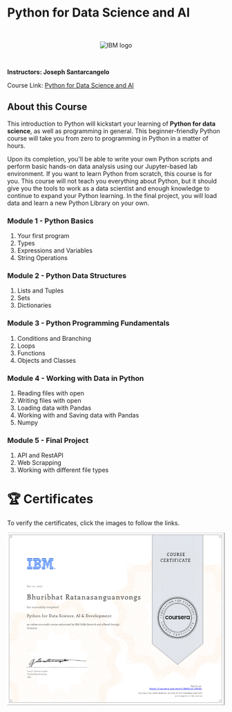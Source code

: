 # Python for Data Science and AI

<br>

<p align="center">
 <img src="https://raw.githubusercontent.com/Thomas-George-T/IBM-Data-Science-Professional-Certification/master/ibm.svg" title="IBM logo" alt = "IBM logo" />
</p>

<br>

**Instructors: Joseph Santarcangelo**

Course Link: [Python for Data Science and AI](https://www.coursera.org/learn/python-for-applied-data-science-ai)

## About this Course

This introduction to Python will kickstart your learning of **Python for data science**, as well as programming in general. This beginner-friendly Python course will take you from zero to programming in Python in a matter of hours.

Upon its completion, you'll be able to write your own Python scripts and perform basic hands-on data analysis using our Jupyter-based lab environment. If you want to learn Python from scratch, this course is for you. This course will not teach you everything about Python, but it should give you the tools to work as a data scientist and enough knowledge to continue to expand your Python learning. In the final project, you will load data and learn a new Python Library on your own.

### Module 1 - Python Basics

1. Your first program
2. Types
3. Expressions and Variables
4. String Operations

### Module 2 - Python Data Structures

1. Lists and Tuples
2. Sets
3. Dictionaries

### Module 3 - Python Programming Fundamentals

1. Conditions and Branching
2. Loops
3. Functions
4. Objects and Classes

### Module 4 - Working with Data in Python

1. Reading files with open
2. Writing files with open
3. Loading data with Pandas
4. Working with and Saving data with Pandas
5. Numpy

### Module 5 - Final Project

1. API and RestAPI
2. Web Scrapping
3. Working with different file types


# 🏆 Certificates 
To verify the certificates, click the images to follow the links.

<p align="middle">
  <a href="https://coursera.org/share/4bbe07682eedf13ca3af54170ed96557"><img src="./Images/Certificate1.png" height="400"></a>